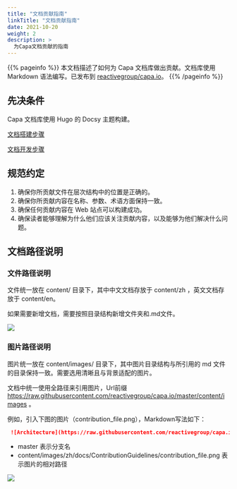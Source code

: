 ```yaml
---
title: "文档贡献指南"
linkTitle: "文档贡献指南"
date: 2021-10-20
weight: 2
description: >
  为Capa文档贡献的指南
---
```


{{% pageinfo %}}
本文档描述了如何为 Capa 文档库做出贡献。文档库使用 Markdown 语法编写。已发布到 [reactivegroup/capa.io](https://github.com/reactivegroup/capa.io)。
{{% /pageinfo %}}


## 先决条件
Capa 文档库使用 Hugo 的 Docsy 主题构建。

[文档搭建步骤](https://github.com/reactivegroup/capa.io/issues/3)

[文档开发步骤](https://github.com/reactivegroup/capa.io/issues/4)

## 规范约定
1. 确保你所贡献文件在层次结构中的位置是正确的。
2. 确保你所贡献内容在名称、参数、术语方面保持一致。
3. 确保任何贡献内容在 Web 站点可以构建成功。
4. 确保读者能够理解为什么他们应该关注贡献内容，以及能够为他们解决什么问题。

## 文档路径说明
### 文件路径说明
文件统一放在 content/ 目录下，其中中文文档存放于 content/zh ，英文文档存放于 content/en。

如果需要新增文档，需要按照目录结构新增文件夹和.md文件。

![](https://raw.githubusercontent.com/reactivegroup/capa.io/master/content/images/zh/docs/ContributionGuidelines/contribution_file.png)

### 图片路径说明
图片统一放在 content/images/ 目录下，其中图片目录结构与所引用的 md 文件的目录保持一致。需要选用清晰且与背景适配的图片。

文档中统一使用全路径来引用图片，Url前缀 https://raw.githubusercontent.com/reactivegroup/capa.io/master/content/images 。

例如，引入下图的图片（contribution_file.png），Markdown写法如下：

```markdown
 ![Architecture](https://raw.githubusercontent.com/reactivegroup/capa.io/master/content/images/zh/docs/ContributionGuidelines/contribution_file.png)
```
* master 表示分支名
* content/images/zh/docs/ContributionGuidelines/contribution_file.png 表示图片的相对路径

![](https://raw.githubusercontent.com/reactivegroup/capa.io/master/content/images/zh/docs/ContributionGuidelines/contribution_image.png)